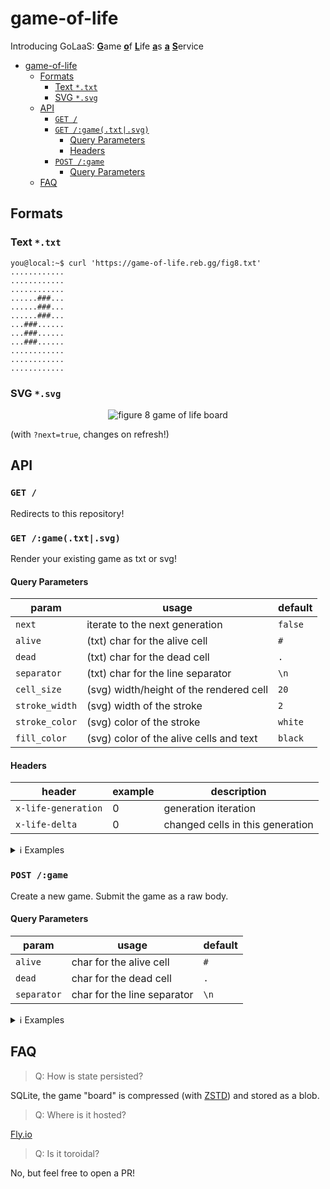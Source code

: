 # game-of-life

Introducing GoLaaS: <u>**G**</u>ame <u>**o**</u>f <u>**L**</u>ife <u>**a**</u>s <u>**a**</u> <u>**S**</u>ervice

- [game-of-life](#game-of-life)
  - [Formats](#formats)
    - [Text `*.txt`](#text-txt)
    - [SVG `*.svg`](#svg-svg)
  - [API](#api)
    - [`GET /`](#get-)
    - [`GET /:game(.txt|.svg)`](#get-gametxtsvg)
      - [Query Parameters](#query-parameters)
      - [Headers](#headers)
    - [`POST /:game`](#post-game)
      - [Query Parameters](#query-parameters-1)
  - [FAQ](#faq)

## Formats

### Text `*.txt`

```console
you@local:~$ curl 'https://game-of-life.reb.gg/fig8.txt'
............
............
............
......###...
......###...
......###...
...###......
...###......
...###......
............
............
............
```

### SVG `*.svg`

<div align="center">
  <picture>
    <source media="(prefers-color-scheme: dark)" srcset="https://game-of-life.reb.gg/fig8.svg?next=true&fill_color=white&stroke_color=black">
    <source media="(prefers-color-scheme: light)" srcset="https://game-of-life.reb.gg/fig8.svg?next=true">
    <img alt="figure 8 game of life board" src="https://game-of-life.reb.gg/fig8.svg?next=true">
  </picture>
</div>

(with `?next=true`, changes on refresh!)

## API

### `GET /`

Redirects to this repository!

### `GET /:game(.txt|.svg)`

Render your existing game as txt or svg!

#### Query Parameters

| param | usage | default |
| - | - | - |
| `next` | iterate to the next generation | `false` |
| `alive` | (txt) char for the alive cell | `#` |
| `dead` |  (txt) char for the dead cell | `.` |
| `separator` | (txt) char for the line separator | `\n` |
| `cell_size` | (svg) width/height of the rendered cell | `20` |
| `stroke_width` | (svg) width of the stroke | `2` |
| `stroke_color` | (svg) color of the stroke | `white` |
| `fill_color` | (svg) color of the alive cells and text | `black` |

#### Headers

| header | example | description |
| - | - | - |
| `x-life-generation` | 0 | generation iteration |
| `x-life-delta` | 0 | changed cells in this generation |

<details> <summary> ℹ️ Examples </summary>

```console
you@local:~$ curl 'https://game-of-life.reb.gg/fig8.txt?alive=%E2%AC%9C&dead=%E2%AC%9B'
⬛⬛⬛⬛⬛⬛⬛⬛⬛⬛⬛⬛
⬛⬛⬛⬛⬛⬛⬛⬛⬛⬛⬛⬛
⬛⬛⬛⬛⬛⬛⬛⬛⬛⬛⬛⬛
⬛⬛⬛⬛⬛⬛⬜⬜⬜⬛⬛⬛
⬛⬛⬛⬛⬛⬛⬜⬜⬜⬛⬛⬛
⬛⬛⬛⬛⬛⬛⬜⬜⬜⬛⬛⬛
⬛⬛⬛⬜⬜⬜⬛⬛⬛⬛⬛⬛
⬛⬛⬛⬜⬜⬜⬛⬛⬛⬛⬛⬛
⬛⬛⬛⬜⬜⬜⬛⬛⬛⬛⬛⬛
⬛⬛⬛⬛⬛⬛⬛⬛⬛⬛⬛⬛
⬛⬛⬛⬛⬛⬛⬛⬛⬛⬛⬛⬛
⬛⬛⬛⬛⬛⬛⬛⬛⬛⬛⬛⬛
```

```console
you@local:~$ curl 'https://game-of-life.reb.gg/foo.svg'
<svg xmlns="http://www.w3.org/2000/svg" width="240" height="260"><rect x="120" y="60" width="20" height="20" fill="black" stroke="white" stroke-width="2"/><rect x="140" y="60" width="20" height="20" fill="black" stroke="white" stroke-width="2"/><rect x="160" y="60" width="20" height="20" fill="black" stroke="white" stroke-width="2"/><rect x="120" y="80" width="20" height="20" fill="black" stroke="white" stroke-width="2"/><rect x="140" y="80" width="20" height="20" fill="black" stroke="white" stroke-width="2"/><rect x="160" y="80" width="20" height="20" fill="black" stroke="white" stroke-width="2"/><rect x="120" y="100" width="20" height="20" fill="black" stroke="white" stroke-width="2"/><rect x="140" y="100" width="20" height="20" fill="black" stroke="white" stroke-width="2"/><rect x="160" y="100" width="20" height="20" fill="black" stroke="white" stroke-width="2"/><rect x="60" y="120" width="20" height="20" fill="black" stroke="white" stroke-width="2"/><rect x="80" y="120" width="20" height="20" fill="black" stroke="white" stroke-width="2"/><rect x="100" y="120" width="20" height="20" fill="black" stroke="white" stroke-width="2"/><rect x="60" y="140" width="20" height="20" fill="black" stroke="white" stroke-width="2"/><rect x="80" y="140" width="20" height="20" fill="black" stroke="white" stroke-width="2"/><rect x="100" y="140" width="20" height="20" fill="black" stroke="white" stroke-width="2"/><rect x="60" y="160" width="20" height="20" fill="black" stroke="white" stroke-width="2"/><rect x="80" y="160" width="20" height="20" fill="black" stroke="white" stroke-width="2"/><rect x="100" y="160" width="20" height="20" fill="black" stroke="white" stroke-width="2"/><text x="50%" y="255" font-family="monospace" font-size="12" fill="black" dominant-baseline="center" text-anchor="middle">t = 0, Δ = 0</text></svg>
```

</details>


### `POST /:game`

Create a new game. Submit the game as a raw body.

#### Query Parameters

| param | usage | default |
| - | - | - |
| `alive` | char for the alive cell | `#` |
| `dead` |  char for the dead cell | `.` |
| `separator` | char for the line separator | `\n` |

<details> <summary> ℹ️ Examples </summary>

```console
you@local:~$ curl -X POST --data-binary @examples/fig8 https://game-of-life.reb.gg/foo
............
............
............
......###...
......###...
......###...
...###......
...###......
...###......
............
............
............
```

</details>


## FAQ

> Q: How is state persisted?

SQLite, the game "board" is compressed (with [ZSTD](https://github.com/facebook/zstd)) and stored as a blob.

> Q: Where is it hosted?

[Fly.io](https://fly.io)

> Q: Is it toroidal?

No, but feel free to open a PR!
